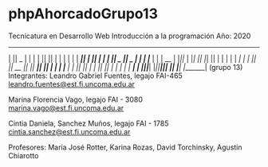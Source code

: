 # phpAhorcadoGrupo13
Tecnicatura en Desarrollo Web
Introducción a la programación 
Año: 2020

 _______  ______    __   __  _______  _______    ____   _______ 
|       ||    _ |  |  | |  ||       ||       |  |    | |       |
|    ___||   | ||  |  | |  ||    _  ||   _   |   |   | |___    |
|   | __ |   |_||_ |  |_|  ||   |_| ||  | |  |   |   |  ___|   |
|   ||  ||    __  ||       ||    ___||  |_|  |   |   | |___    |
|   |_| ||   |  | ||       ||   |    |       |   |   |  ___|   |
|_______||___|  |_||_______||___|    |_______|   |___| |_______|
(grupo 13)
Integrantes:
Leandro Gabriel Fuentes, legajo FAI-465
leandro.fuentes@est.fi.uncoma.edu.ar 

Marina Florencia Vago, legajo FAI - 3080
marina.vago@est.fi.uncoma.edu.ar

Cintia Daniela, Sanchez Muños, legajo FAI - 1785
cintia.sanchez@est.fi.uncoma.edu.ar


Profesores:
María José Rotter, Karina Rozas, David Torchinsky, Agustin Chiarotto

